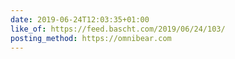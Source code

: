 ```yaml
---
date: 2019-06-24T12:03:35+01:00
like_of: https://feed.bascht.com/2019/06/24/103/
posting_method: https://omnibear.com
---
```

